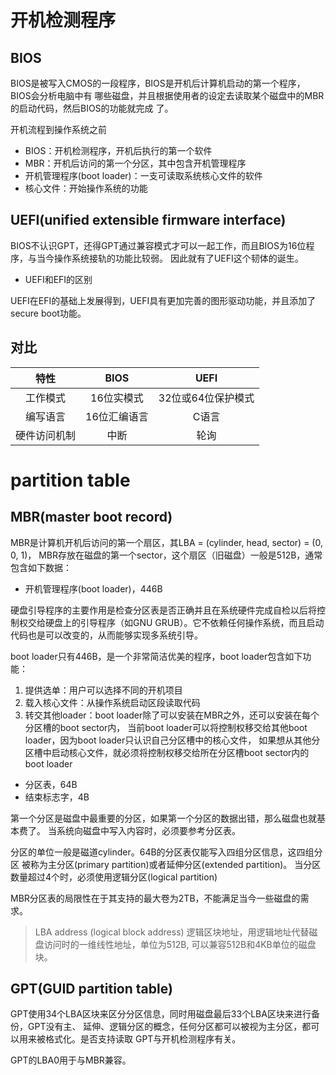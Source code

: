# 开机检测程序

## BIOS

BIOS是被写入CMOS的一段程序，BIOS是开机后计算机启动的第一个程序，BIOS会分析电脑中有
哪些磁盘，并且根据使用者的设定去读取某个磁盘中的MBR的启动代码，然后BIOS的功能就完成
了。

开机流程到操作系统之前
+ BIOS：开机检测程序，开机后执行的第一个软件
+ MBR：开机后访问的第一个分区，其中包含开机管理程序
+ 开机管理程序(boot loader)：一支可读取系统核心文件的软件
+ 核心文件：开始操作系统的功能

## UEFI(unified extensible firmware interface)

BIOS不认识GPT，还得GPT通过兼容模式才可以一起工作，而且BIOS为16位程序，与当今操作系统接轨的功能比较弱。
因此就有了UEFI这个韧体的诞生。

+ UEFI和EFI的区别

UEFI在EFI的基础上发展得到，UEFI具有更加完善的图形驱动功能，并且添加了secure boot功能。

## 对比

| 特性         | BIOS         | UEFI               |
| :-:          | :-:          | :-:                |
| 工作模式     | 16位实模式   | 32位或64位保护模式 |
| 编写语言     | 16位汇编语言 | C语言              |
| 硬件访问机制 | 中断         | 轮询               |

# partition table

## MBR(master boot record)

MBR是计算机开机后访问的第一个扇区，其LBA = (cylinder, head, sector) = (0, 0, 1)，
MBR存放在磁盘的第一个sector，这个扇区（旧磁盘）一般是512B，通常包含如下数据：

+ 开机管理程序(boot loader)，446B

硬盘引导程序的主要作用是检查分区表是否正确并且在系统硬件完成自检以后将控制权交给硬盘上的引导程序（如GNU
GRUB）。它不依赖任何操作系统，而且启动代码也是可以改变的，从而能够实现多系统引导。

boot loader只有446B，是一个非常简洁优美的程序，boot loader包含如下功能：
1. 提供选单：用户可以选择不同的开机项目
2. 载入核心文件：从操作系统启动区段读取代码
3. 转交其他loader：boot loader除了可以安装在MBR之外，还可以安装在每个分区槽的boot sector内，
当前boot loader可以将控制权移交给其他boot loader，因为boot loader只认识自己分区槽中的核心文件，
如果想从其他分区槽中启动核心文件，就必须将控制权移交给所在分区槽boot sector内的boot loader

+ 分区表，64B
+ 结束标志字，4B

第一个分区是磁盘中最重要的分区，如果第一个分区的数据出错，那么磁盘也就基本费了。
当系统向磁盘中写入内容时，必须要参考分区表。

分区的单位一般是磁道cylinder。64B的分区表仅能写入四组分区信息，这四组分区
被称为主分区(primary partition)或者延伸分区(extended partition)。
当分区数量超过4个时，必须使用逻辑分区(logical partition)

MBR分区表的局限性在于其支持的最大卷为2TB，不能满足当今一些磁盘的需求。

> LBA address (logical block address)
> 逻辑区块地址，用逻辑地址代替磁盘访问时的一维线性地址，单位为512B,
> 可以兼容512B和4KB单位的磁盘块。

## GPT(GUID partition table)

GPT使用34个LBA区块来区分分区信息，同时用磁盘最后33个LBA区块来进行备份，GPT没有主、
延伸、逻辑分区的概念，任何分区都可以被视为主分区，都可以用来被格式化。是否支持读取
GPT与开机检测程序有关。

GPT的LBA0用于与MBR兼容。
